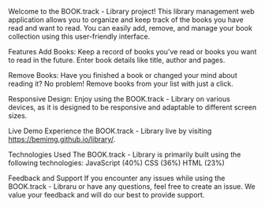 Welcome to the BOOK.track - Library project! This library management web application allows you to organize and keep track of the books you have read and want to read. You can easily add, remove, and manage your book collection using this user-friendly interface.

Features
Add Books: Keep a record of books you've read or books you want to read in the future. Enter book details like title, author and pages.

Remove Books: Have you finished a book or changed your mind about reading it? No problem! Remove books from your list with just a click.

Responsive Design: Enjoy using the BOOK.track - Library on various devices, as it is designed to be responsive and adaptable to different screen sizes.

Live Demo
Experience the BOOK.track - Library live by visiting https://bemimg.github.io/library/.

Technologies Used
The BOOK.track - Library is primarily built using the following technologies:
JavaScript (40%)
CSS (36%)
HTML (23%)

Feedback and Support
If you encounter any issues while using the BOOK.track - Libraru or have any questions, feel free to create an issue. We value your feedback and will do our best to provide support.
